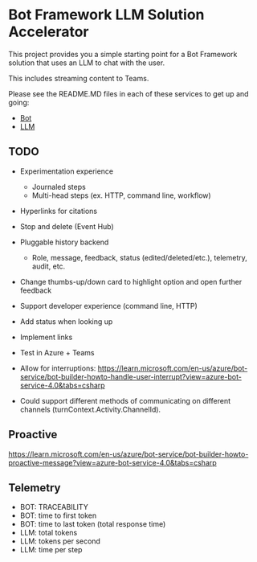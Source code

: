 # Bot Framework LLM Solution Accelerator

This project provides you a simple starting point for a Bot Framework solution that uses an LLM to chat with the user.

This includes streaming content to Teams.

Please see the README.MD files in each of these services to get up and going:

- [Bot](./bot/README.md)
- [LLM](./llm/README.md)

## TODO

- Experimentation experience​
  - Journaled steps​
  - Multi-head steps (ex. HTTP, command line, workflow)​
- Hyperlinks for citations​
- Stop and delete (Event Hub)​
- Pluggable history backend​
  - Role, message, feedback, status (edited/deleted/etc.), telemetry, audit, etc.

- Change thumbs-up/down card to highlight option and open further feedback
- Support developer experience (command line, HTTP)
- Add status when looking up
- Implement links
- Test in Azure + Teams
- Allow for interruptions: <https://learn.microsoft.com/en-us/azure/bot-service/bot-builder-howto-handle-user-interrupt?view=azure-bot-service-4.0&tabs=csharp>

- Could support different methods of communicating on different channels (turnContext.Activity.ChannelId).

## Proactive

<https://learn.microsoft.com/en-us/azure/bot-service/bot-builder-howto-proactive-message?view=azure-bot-service-4.0&tabs=csharp>

## Telemetry

- BOT: TRACEABILITY
- BOT: time to first token
- BOT: time to last token (total response time)
- LLM: total tokens
- LLM: tokens per second
- LLM: time per step
